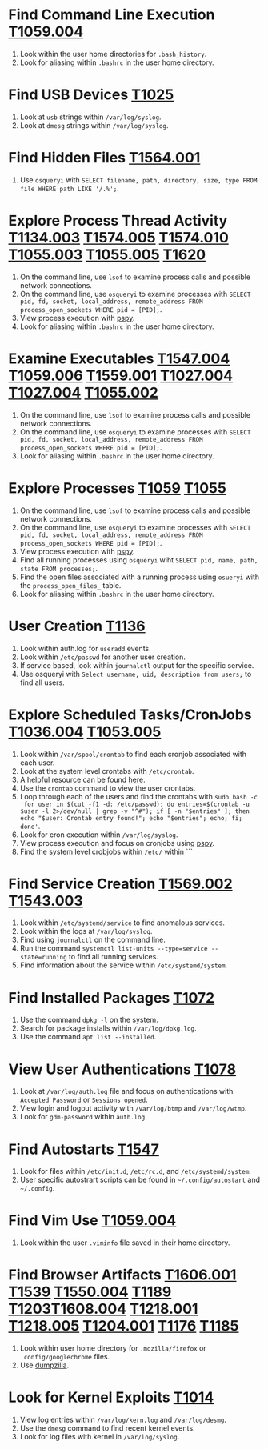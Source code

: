 # Find Command Line Execution [T1059.004](https://attack.mitre.org/techniques/T1059/004/)
1. Look within the user home directories for ```.bash_history```. 
2. Look for aliasing within ```.bashrc``` in the user home directory. 

# Find USB Devices [T1025](https://attack.mitre.org/techniques/T1025/)
1. Look at ```usb``` strings within ```/var/log/syslog```. 
2. Look at ```dmesg``` strings within ```/var/log/syslog```. 

# Find Hidden Files [T1564.001](https://attack.mitre.org/techniques/T1564/001/)
1. Use ```osqueryi``` with ```SELECT filename, path, directory, size, type FROM file WHERE path LIKE '/.%';```. 

# Explore Process Thread Activity [T1134.003](https://attack.mitre.org/techniques/T1134/003) [T1574.005](https://attack.mitre.org/techniques/T574/005) [T1574.010](https://attack.mitre.org/techniques/T1574/010) [T1055.003](https://attack.mitre.org/techniques/T1055/003) [T1055.005](https://attack.mitre.org/techniques/T1055/005) [T1620](https://attack.mitre.org/techniques/T1620)
1. On the command line, use ```lsof``` to examine process calls and possible network connections. 
2. On the command line, use ```osqueryi``` to examine processes with ```SELECT pid, fd, socket, local_address, remote_address FROM process_open_sockets WHERE pid = [PID];```. 
3. View process execution with [pspy](https://github.com/DominicBreuker/pspy). 
4. Look for aliasing within ```.bashrc``` in the user home directory. 

# Examine Executables [T1547.004](https://attack.mitre.org/techniques/T1547/004/) [T1059.006](https://attack.mitre.org/techniques/T1059/006/) [T1559.001]([T1070.004](https://attack.mitre.org/techniques/T1559/001/)) [T1027.004]([T1070.004](https://attack.mitre.org/techniques/T1027/004/)) [T1027.004]([T1070.009](https://attack.mitre.org/techniques/T1027/009/)) [T1055.002](https://attack.mitre.org/techniques/T1055/002)
1. On the command line, use ```lsof``` to examine process calls and possible network connections. 
2. On the command line, use ```osqueryi``` to examine processes with ```SELECT pid, fd, socket, local_address, remote_address FROM process_open_sockets WHERE pid = [PID];```. 
3. Look for aliasing within ```.bashrc``` in the user home directory. 

# Explore Processes [T1059](https://attack.mitre.org/techniques/T1059) [T1055](https://attack.mitre.org/techniques/T1055/)
1. On the command line, use ```lsof``` to examine process calls and possible network connections. 
2. On the command line, use ```osqueryi``` to examine processes with ```SELECT pid, fd, socket, local_address, remote_address FROM process_open_sockets WHERE pid = [PID];```. 
3. View process execution with [pspy](https://github.com/DominicBreuker/pspy). 
4. Find all running processes using ```osqueryi``` wiht ```SELECT pid, name, path, state FROM processes;```. 
5. Find the open files associated with a running process using ```osueryi``` with the ```process_open_files_``` table. 
6. Look for aliasing within ```.bashrc``` in the user home directory. 

# User Creation [T1136](https://attack.mitre.org/techniques/T1136/)
1. Look within auth.log for ```useradd``` events. 
2. Look within ```/etc/passwd``` for another user creation. 
3. If service based, look within ```journalctl``` output for the specific service. 
4. Use osqueryi with ```Select username, uid, description from users;``` to find all users. 

# Explore Scheduled Tasks/CronJobs [T1036.004](https://attack.mitre.org/techniques/T136/004) [T1053.005](https://attack.mitre.org/techniques/T1053/005)
1. Look within ```/var/spool/crontab``` to find each cronjob associated with each user. 
2. Look at the system level crontabs with ```/etc/crontab```.
3. A helpful resource can be found [here](https://crontab.guru/).
4. Use the ```crontab``` command to view the user crontabs. 
5. Loop through each of the users and find the crontabs with ```sudo bash -c 'for user in $(cut -f1 -d: /etc/passwd); do entries=$(crontab -u $user -l 2>/dev/null | grep -v "^#"); if [ -n "$entries" ]; then echo "$user: Crontab entry found!"; echo "$entries"; echo; fi; done'```. 
6. Look for cron execution within ```/var/log/syslog```. 
7. View process execution and focus on cronjobs using [pspy](https://github.com/DominicBreuker/pspy). 
8. Find the system level crobjobs within ```/etc/``` within ```

# Find Service Creation [T1569.002](https://attack.mitre.org/techniques/T1569/002) [T1543.003](https://attack.mitre.org/techniques/T1543/003)
1. Look within ```/etc/systemd/service``` to find anomalous services. 
2. Look within the logs at ```/var/log/syslog```. 
3. Find using ```journalctl``` on the command line. 
4. Run the command ```systemctl list-units --type=service --state=running``` to find all running services. 
5. Find information about the service within ```/etc/systemd/system```. 

# Find Installed Packages [T1072](https://attack.mitre.org/techniques/T1072/)
1. Use the command ```dpkg -l``` on the system.  
2. Search for package installs within ```/var/log/dpkg.log```. 
3. Use the command ```apt list --installed```. 

# View User Authentications [T1078](https://attack.mitre.org/techniques/T1078/)
1. Look at ```/var/log/auth.log``` file and focus on authentications with ```Accepted Password``` or ```Sessions opened```. 
2. View login and logout activity with ```/var/log/btmp``` and ```/var/log/wtmp```. 
3. Look for ```gdm-password``` within ```auth.log```. 

# Find Autostarts [T1547](https://attack.mitre.org/techniques/T1547/)
1. Look for files within ```/etc/init.d```, ```/etc/rc.d```, and ```/etc/systemd/system```. 
2. User specific autostrart scripts can be found in ```~/.config/autostart``` and ```~/.config```. 

# Find Vim Use [T1059.004](https://attack.mitre.org/techniques/T1059/004/)
1. Look within the user ```.viminfo``` file saved in their home directory. 

# Find Browser Artifacts [T1606.001](https://attack.mitre.org/techniques/T1606/001) [T1539](https://attack.mitre.org/techniques/T1539) [T1550.004](https://attack.mitre.org/techniques/T1550/004) [T1189](https://attack.mitre.org/techniques/T1189) [T1203](https://attack.mitre.org/techniques/T1203)[T1608.004](https://attack.mitre.org/techniques/T1608/004) [T1218.001](https://attack.mitre.org/techniques/T1218/001) [T1218.005](https://attack.mitre.org/techniques/T1218/005) [T1204.001](https://attack.mitre.org/techniques/T1204/001) [T1176](https://attack.mitre.org/techniques/T1176) [T1185](https://attack.mitre.org/techniques/T1185)
1. Look within user home directory for ```.mozilla/firefox``` or ```.config/googlechrome``` files. 
2. Use [dumpzilla](https://github.com/Busindre/dumpzilla).

# Look for Kernel Exploits [T1014](https://attack.mitre.org/techniques/T1014/)
1. View log entries within ```/var/log/kern.log``` and ```/var/log/desmg```. 
2. Use the ```dmesg``` command to find recent kernel events. 
3. Look for log files with kernel in ```/var/log/syslog```. 
